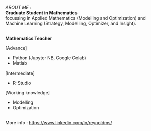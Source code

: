 _ABOUT ME :_
<br>__Graduate Student in Mathematics__
<br>focussing in Applied Mathematics (Modelling and Optimization) and Machine Learning (Strategy, Modelling, Optimizer, and Insight).

<br>__Mathematics Teacher__

[Advance]
* Python (Jupyter NB, Google Colab)
* Matlab

[Intermediate]
* R-Studio

[Working knowledge]
* Modelling
* Optimization

<br> More info : https://www.linkedin.com/in/reynoldms/


